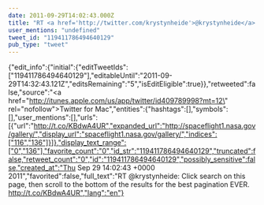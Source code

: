 ```yaml
---
date: 2011-09-29T14:02:43.000Z
title: "RT <a href='http://twitter.com/krystynheide'>@krystynheide</a>: Click search on this page, then scroll to the bottom of the results for the best pagination EVER. http://t.co/KBdwA4UR″"
user_mentions: "undefined"
tweet_id: "119411786494640129"
pub_type: "tweet"
---
```

{"edit_info":{"initial":{"editTweetIds":["119411786494640129"],"editableUntil":"2011-09-29T14:32:43.121Z","editsRemaining":"5","isEditEligible":true}},"retweeted":false,"source":"<a href=\"http://itunes.apple.com/us/app/twitter/id409789998?mt=12\" rel=\"nofollow\">Twitter for Mac</a>","entities":{"hashtags":[],"symbols":[],"user_mentions":[],"urls":[{"url":"http://t.co/KBdwA4UR","expanded_url":"http://spaceflight1.nasa.gov/gallery/","display_url":"spaceflight1.nasa.gov/gallery/","indices":["116","136"]}]},"display_text_range":["0","136"],"favorite_count":"0","id_str":"119411786494640129","truncated":false,"retweet_count":"0","id":"119411786494640129","possibly_sensitive":false,"created_at":"Thu Sep 29 14:02:43 +0000 2011","favorited":false,"full_text":"RT @krystynheide: Click search on this page, then scroll to the bottom of the results for the best pagination EVER. http://t.co/KBdwA4UR","lang":"en"}
